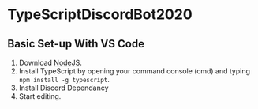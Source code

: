 # TypeScriptDiscordBot2020
## Basic Set-up With VS Code
1. Download [NodeJS](https://nodejs.org/en/).
1. Install TypeScript by opening your command console (cmd) and typing `npm install -g typescript`.
1. Install Discord Dependancy
1. Start editing.
